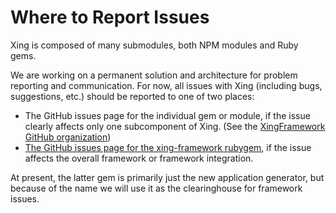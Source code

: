# Where to Report Issues

Xing is composed of many submodules, both NPM modules and Ruby gems.

We are working on a permanent solution and architecture for problem reporting and communication.  For now, all issues with Xing (including bugs, suggestions, etc.) should be reported to one of two places:

* The GitHub issues page for the individual gem or module, if the issue clearly affects only one subcomponent of Xing. (See the [XingFramework GitHub organization](https://github.com/XingFramework))
* [The GitHub issues page for the xing-framework rubygem](https://github.com/XingFramework/xing-framework), if the issue affects the overall framework or framework integration.

At present, the latter gem is primarily just the new application generator, but because of the name we will use it as the clearinghouse for framework issues.
